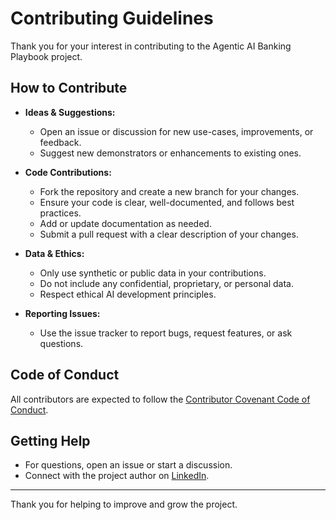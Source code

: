 # Contributing Guidelines

Thank you for your interest in contributing to the Agentic AI Banking Playbook project.

## How to Contribute

- **Ideas & Suggestions:**
  - Open an issue or discussion for new use-cases, improvements, or feedback.
  - Suggest new demonstrators or enhancements to existing ones.

- **Code Contributions:**
  - Fork the repository and create a new branch for your changes.
  - Ensure your code is clear, well-documented, and follows best practices.
  - Add or update documentation as needed.
  - Submit a pull request with a clear description of your changes.

- **Data & Ethics:**
  - Only use synthetic or public data in your contributions.
  - Do not include any confidential, proprietary, or personal data.
  - Respect ethical AI development principles.

- **Reporting Issues:**
  - Use the issue tracker to report bugs, request features, or ask questions.

## Code of Conduct

All contributors are expected to follow the [Contributor Covenant Code of Conduct](https://www.contributor-covenant.org/).

## Getting Help

- For questions, open an issue or start a discussion.
- Connect with the project author on [LinkedIn](https://www.linkedin.com/in/paulbyford).

---

Thank you for helping to improve and grow the project.
